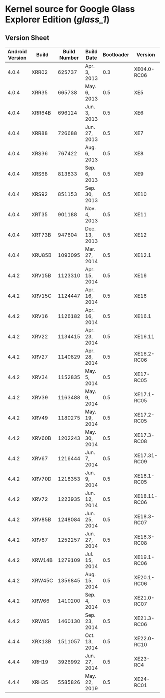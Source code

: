 Kernel source for Google Glass Explorer Edition (_glass_1_)
=====================================================

## Version Sheet

| Android Version | Build | Build Number | Build Date | Bootloader | Version |
| ------ | ------ | ------ | ------ | ------ | ------ |
| 4.0.4 | XRR02 | 625737 | Apr.  3, 2013 | 0.3 | XE04.0-RC06 |
| 4.0.4 | XRR35 | 665738 | May.  6, 2013 | 0.5 | XE5 |
| 4.0.4 | XRR64B | 696124 | Jun.  3, 2013 | 0.5 | XE6 |
| 4.0.4 | XRR88 | 726688 | Jun. 27, 2013 | 0.5 | XE7 |
| 4.0.4 | XRS36 | 767422 | Aug.  6, 2013 | 0.5 | XE8 |
| 4.0.4 | XRS68 | 813833 | Sep.  6, 2013 | 0.5 | XE9 |
| 4.0.4 | XRS92 | 851153 | Sep. 30, 2013 | 0.5 | XE10 |
| 4.0.4 | XRT35 | 901188 | Nov.  4, 2013 | 0.5 | XE11 |
| 4.0.4 | XRT73B | 947604 | Dec. 13, 2013 | 0.5 | XE12 |
| 4.0.4 | XRU85B | 1093095 | Mar. 27, 2014 | 0.5 | XE12.1 |
| 4.4.2 | XRV15B | 1123310 | Apr. 15, 2014 | 0.5 | XE16 |
| 4.4.2 | XRV15C | 1124447 | Apr. 16, 2014 | 0.5 | XE16 |
| 4.4.2 | XRV16 | 1126182 | Apr. 16, 2014 | 0.5 | XE16.1 |
| 4.4.2 | XRV22 | 1134415 | Apr. 23, 2014 | 0.5 | XE16.11 |
| 4.4.2 | XRV27 | 1140829 | Apr. 28, 2014 | 0.5 | XE16.2-RC06 |
| 4.4.2 | XRV34 | 1152835 | May.  5, 2014 | 0.5 | XE17-RC05 |
| 4.4.2 | XRV39 | 1163488 | May.  9, 2014 | 0.5 | XE17.1-RC05 |
| 4.4.2 | XRV49 | 1180275 | May. 19, 2014 | 0.5 | XE17.2-RC05 |
| 4.4.2 | XRV60B | 1202243 | May. 30, 2014 | 0.5 | XE17.3-RC08 |
| 4.4.2 | XRV67 | 1216444 | Jun.  7, 2014 | 0.5 | XE17.31-RC09 |
| 4.4.2 | XRV70D | 1218353 | Jun.  9, 2014 | 0.5 | XE18.1-RC05 |
| 4.4.2 | XRV72 | 1223935 | Jun. 12, 2014 | 0.5 | XE18.11-RC06 |
| 4.4.2 | XRV85B | 1248084 | Jun. 25, 2014 | 0.5 | XE18.3-RC07 |
| 4.4.2 | XRV87 | 1252257 | Jun. 27, 2014 | 0.5 | XE18.3-RC08 |
| 4.4.2 | XRW14B | 1279109 | Jul. 15, 2014 | 0.5 | XE19.1-RC06 |
| 4.4.2 | XRW45C | 1356845 | Aug. 15, 2014 | 0.5 | XE20.1-RC06 |
| 4.4.2 | XRW66 | 1410200 | Sep.  4, 2014 | 0.5 | XE21.0-RC07 |
| 4.4.2 | XRW85 | 1460130 | Sep. 23, 2014 | 0.5 | XE21.3-RC06 |
| 4.4.4 | XRX13B | 1511057 | Oct. 13, 2014 | 0.5 | XE22.0-RC10 |
| 4.4.4 | XRH19 | 3926992 | Jun. 27, 2014 | 0.5 | XE23-RC4 |
| 4.4.4 | XRH35 | 5585826 | May. 22, 2019 | 0.5 | XE24-RC01 |
